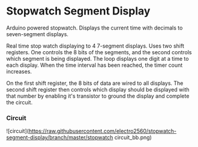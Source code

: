 # Stopwatch Segment Display
Arduino powered stopwatch. Displays the current time with decimals to seven-segment displays.

Real time stop watch displaying to 4 7-segment displays. Uses two shift registers. One controls the 8 bits of the segments, and the second controls which segment is being displayed. The loop displays one digit at a time to each display. When the time interval has been reached, the timer count increases.

On the first shift register, the 8 bits of data are wired to all displays. The second shift register then controls which display should be displayed with that number by enabling it's transistor to ground the display and complete the circuit.

### Circuit
![circuit](https://raw.githubusercontent.com/electro2560/stopwatch-segment-display/branch/master/stopwatch circuit_bb.png)
